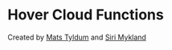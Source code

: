 # Hover Cloud Functions

Created by [Mats Tyldum](https://github.com/maattss) and [Siri Mykland](https://github.com/sirimykland)
